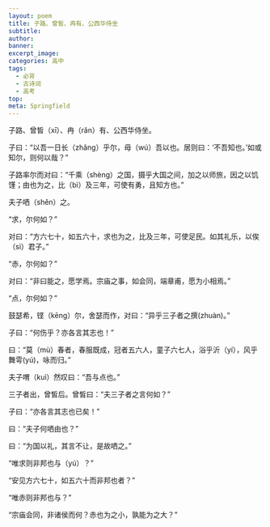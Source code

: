 ```yaml
---
layout: poem
title: 子路、曾皙、冉有、公西华侍坐
subtitle: 
author: 
banner: 
excerpt_image: 
categories: 高中
tags:
  - 必背
  - 古诗词
  - 高考
top: 
meta: Springfield
---
```


子路、曾皙（xī）、冉（rǎn）有、公西华侍坐。

子曰：“以吾一日长（zhǎng）乎尔，毋（wú）吾以也。居则曰：‘不吾知也。’如或知尔，则何以哉？”

子路率尔而对曰：“千乘（shèng）之国，摄乎大国之间，加之以师旅，因之以饥馑；由也为之，比（bì）及三年，可使有勇，且知方也。”

夫子哂（shěn）之。

“求，尔何如？”

对曰：“方六七十，如五六十，求也为之，比及三年，可使足民。如其礼乐，以俟（sì）君子。”

“赤，尔何如？”

对曰：“非曰能之，愿学焉。宗庙之事，如会同，端章甫，愿为小相焉。”

“点，尔何如？”

鼓瑟希，铿（kēng）尔，舍瑟而作，对曰：“异乎三子者之撰(zhuàn)。”

子曰：“何伤乎？亦各言其志也！”

曰：“莫（mù）春者，春服既成，冠者五六人，童子六七人，浴乎沂（yí），风乎舞雩(yú)，咏而归。” 

夫子喟（kuì）然叹曰：“吾与点也。”

三子者出，曾皙后。曾皙曰：“夫三子者之言何如？”

子曰：“亦各言其志也已矣！”

曰：“夫子何哂由也？”

曰：“为国以礼，其言不让，是故哂之。”

“唯求则非邦也与（yú）？”

“安见方六七十，如五六十而非邦也者？”

“唯赤则非邦也与？”

“宗庙会同，非诸侯而何？赤也为之小，孰能为之大？”